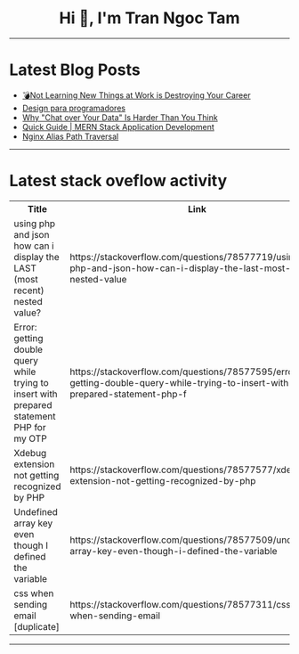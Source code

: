 <h1 align="center">Hi 👋, I'm Tran Ngoc Tam</h1>

---

# Latest Blog Posts 
<!-- BLOG-POST-LIST:START -->
- [💣Not Learning New Things at Work is Destroying Your Career](https://dev.to/lucaschitolina/not-learning-new-things-at-work-is-destroying-your-career-34g9)
- [Design para programadores](https://dev.to/terminalcoffee/design-para-programadores-1m28)
- [Why &quot;Chat over Your Data&quot; Is Harder Than You Think](https://dev.to/sahinera/why-chat-over-your-data-is-harder-than-you-think-1e69)
- [Quick Guide | MERN Stack Application Development](https://dev.to/ishi_hisashi/quick-guide-mern-stack-application-development-4noe)
- [Nginx Alias Path Traversal](https://dev.to/c4ng4c31r0/nginx-alias-path-traversal-1498)
<!-- BLOG-POST-LIST:END -->

---

# Latest stack oveflow activity
<table>
  <tr><th>Title</th><th>Link</th></tr>
  <!-- STACKOVERFLOW:START --><tr><td>using php and json how can i display the LAST &lpar;most recent&rpar; nested value?</td><td>https://stackoverflow.com/questions/78577719/using-php-and-json-how-can-i-display-the-last-most-recent-nested-value</td></tr><tr><td>Error: getting double query while trying to insert with prepared statement PHP for my OTP</td><td>https://stackoverflow.com/questions/78577595/error-getting-double-query-while-trying-to-insert-with-prepared-statement-php-f</td></tr><tr><td>Xdebug extension not getting recognized by PHP</td><td>https://stackoverflow.com/questions/78577577/xdebug-extension-not-getting-recognized-by-php</td></tr><tr><td>Undefined array key even though I defined the variable</td><td>https://stackoverflow.com/questions/78577509/undefined-array-key-even-though-i-defined-the-variable</td></tr><tr><td>css when sending email [duplicate]</td><td>https://stackoverflow.com/questions/78577311/css-when-sending-email</td></tr><!-- STACKOVERFLOW:END -->
</table>

---


